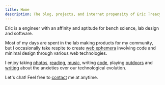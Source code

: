 ```yaml
---
title: Home
description: The blog, projects, and internet propensity of Eric Treacy.
---
```


Eric is a engineer with an affinity and aptitude for bench science, lab design and software.

Most of my days are spent in the lab making products for my community, but
I occasionally take respite to create [web ephemera](/projects/) involving code and minimal design through various web technologies.

I enjoy taking [photos](/photos/), [reading](/reading/), [music](https://bandcamp.com/etreacy), writing [code](https://github.com/erictreacy), playing [outdoors](https://www.alltrails.com/members/eric-treacy)
and [writing](/writing/) about the anxieties over our technological evolution.

Let's chat! Feel free to [contact](/about/) me at anytime.
